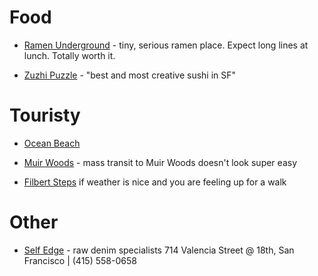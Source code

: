 # Food

* [Ramen Underground](http://www.yelp.com/biz/ramen-underground-san-francisco) - 
  tiny, serious ramen place.  Expect long lines at lunch.  Totally worth it.

* [Zuzhi Puzzle](http://www.zushipuzzle.com/) - "best and most creative sushi in SF"

# Touristy

* [Ocean Beach](http://www.yelp.com/biz/ocean-beach-san-francisco)

* [Muir Woods](http://www.nps.gov/muwo/index.htm) - mass transit to Muir Woods doesn't look super easy

* [Filbert Steps](http://www.sisterbetty.org/stairways/filbertsteps.htm) if weather is nice and you are feeling up for a walk

# Other

* [Self Edge](http://www.selfedge.com/who_we_are.php) - raw denim specialists 
  714 Valencia Street @ 18th, San Francisco | (415) 558-0658

